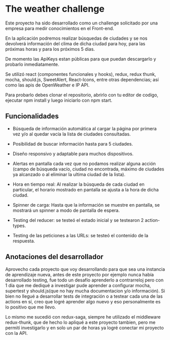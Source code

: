 # The weather challenge

Este proyecto ha sido desarrollado como un challenge solicitado por una empresa para medir conocimientos en el Front-end.

En la aplicación podremos realizar búsquedas de ciudades y se nos devolverá información del clima de dicha ciudad para hoy, para las próximas horas y para los próximos 5 dias.

De momento las ApiKeys estan públicas para que puedan descargarlo y probarlo inmediatamente.

Se utilizó react (componentes funcionales y hooks), redux, redux thunk, mocha, should.js, 
SweetAlert, React-Icons, entre otras dependencias; así como las apis de OpenWeather e IP API.

Para probarlo debes clonar el repositorio, abrirlo con tu editor de codigo, ejecutar npm install y luego iniciarlo con npm start.

## Funcionalidades

- Búsqueda de información automática al cargar la página por primera vez y/o al quedar vacía la lista de ciudades consultadas.

- Posibilidad de buscar información hasta para 5 ciudades.

- Diseño responsivo y adaptable para muchos dispositivos.

- Alertas en pantalla cada vez que no podamos realizar alguna acción (campo de búsqueda vacío, ciudad no encontrada, máximo de ciudades ya alcanzado o al eliminar la ultima ciudad de la lista).

- Hora en tiempo real: Al realizar la búsqueda de cada ciudad en particular, el horario mostrado en pantalla se ajusta a la hora de dicha ciudad.

- Spinner de carga: Hasta que la información se muestre en pantalla, se mostrará un spinner a modo de pantalla de espera.

- Testing del reducer: se testeó el estado inicial y se testearon 2 action-types.
- Testing de las peticiones a las URLs: se testeó el contenido de la respuesta.



## Anotaciones del desarrollador

Aprovecho cada proyecto que voy desarrollando para que sea una instancia de aprendizaje nueva, antes de este proyecto por ejemplo nunca había desarrollado testing, fue todo un desafío aprenderlo a contrarreloj pero con 1 día que me dediqué a investigar pude aprender a configurar mocha, supertest y should.js(que no hay mucha documentacion y/o información).
Si bien no llegué a desarrollar tests de integración o a testear cada una de las actions en sí, creo que logré aprender algo nuevo y eso personalmente es lo positivo que me llevo.

Lo mismo me sucedió con redux-saga, siempre he utilizado el middleware redux-thunk, que de hecho lo apliqué a este proyecto tambien, pero me permití investigarlo y en solo un par de horas ya logré conectar mi proyecto con la API.


